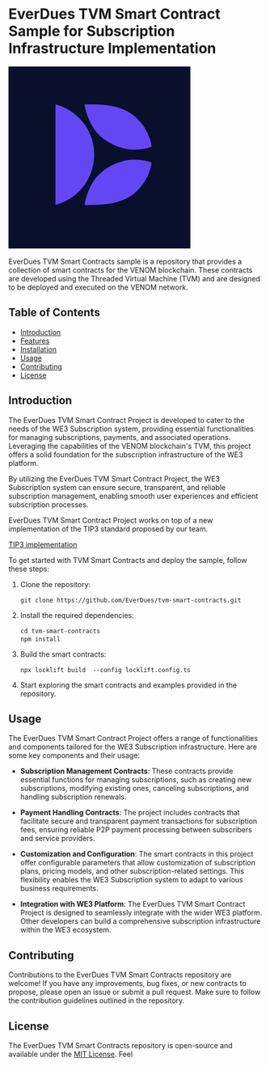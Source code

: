 # EverDues TVM Smart Contract Sample for Subscription Infrastructure Implementation

![ EverDues](https://github.com/EverDues/tvm-smart-contracts/blob/master/logo.png)

EverDues TVM Smart Contracts sample is a repository that provides a collection of smart contracts for the VENOM blockchain. These contracts are developed using the Threaded Virtual Machine (TVM) and are designed to be deployed and executed on the VENOM network. 

## Table of Contents

- [Introduction](#introduction)
- [Features](#features)
- [Installation](#installation)
- [Usage](#usage)
- [Contributing](#contributing)
- [License](#license)

## Introduction

The EverDues TVM Smart Contract Project is developed to cater to the needs of the WE3 Subscription system, providing essential functionalities for managing subscriptions, payments, and associated operations. Leveraging the capabilities of the VENOM blockchain's TVM, this project offers a solid foundation for the subscription infrastructure of the WE3 platform.

By utilizing the EverDues TVM Smart Contract Project, the WE3 Subscription system can ensure secure, transparent, and reliable subscription management, enabling smooth user experiences and efficient subscription processes.

EverDues TVM Smart Contract Project works on top of a new implementation of the TIP3 standard proposed by our team.

[TIP3 implementation](https://github.com/EverDues/tip3/commits/master)



To get started with TVM Smart Contracts and deploy the sample, follow these steps:

1. Clone the repository:

   ```shell
   git clone https://github.com/EverDues/tvm-smart-contracts.git
   ```

2. Install the required dependencies:

   ```shell
   cd tvm-smart-contracts
   npm install
   ```

3. Build the smart contracts:

   ```shell
   npx locklift build  --config locklift.config.ts
   ```

4. Start exploring the smart contracts and examples provided in the repository.

## Usage

The EverDues TVM Smart Contract Project offers a range of functionalities and components tailored for the WE3 Subscription infrastructure. Here are some key components and their usage:

- **Subscription Management Contracts**: These contracts provide essential functions for managing subscriptions, such as creating new subscriptions, modifying existing ones, canceling subscriptions, and handling subscription renewals.

- **Payment Handling Contracts**: The project includes contracts that facilitate secure and transparent payment transactions for subscription fees, ensuring reliable P2P payment processing between subscribers and service providers.

- **Customization and Configuration**: The smart contracts in this project offer configurable parameters that allow customization of subscription plans, pricing models, and other subscription-related settings. This flexibility enables the WE3 Subscription system to adapt to various business requirements.

- **Integration with WE3 Platform**: The EverDues TVM Smart Contract Project is designed to seamlessly integrate with the wider WE3 platform. Other developers can build a comprehensive subscription infrastructure within the WE3 ecosystem.

## Contributing

Contributions to the EverDues TVM Smart Contracts repository are welcome! If you have any improvements, bug fixes, or new contracts to propose, please open an issue or submit a pull request. Make sure to follow the contribution guidelines outlined in the repository.

## License

The EverDues TVM Smart Contracts repository is open-source and available under the [MIT License](https://github.com/EverDues/tvm-smart-contracts/blob/main/LICENSE). Feel